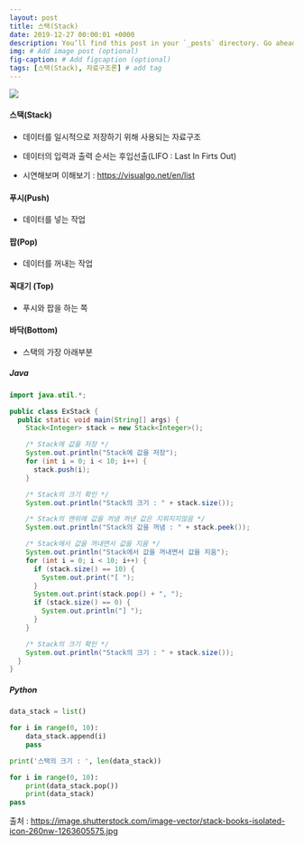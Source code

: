 ```yaml
---
layout: post
title: 스택(Stack)
date: 2019-12-27 00:00:01 +0000
description: You’ll find this post in your `_posts` directory. Go ahead and edit it and re-build the site to see your changes. # Add post description (optional)
img: # Add image post (optional)
fig-caption: # Add figcaption (optional)
tags: [스택(Stack), 자료구조론] # add tag
---
```


<img src='https://user-images.githubusercontent.com/37543606/71501602-c1db0b80-28ae-11ea-8731-4531f1bdb737.jpg' >

#### 스택(Stack)

- 데이터를 일시적으로 저장하기 위해 사용되는 자료구조
- 데이터의 입력과 출력 순서는 후입선출(LIFO : Last In Firts Out)

- 시연해보며 이해보기 : https://visualgo.net/en/list

#### 푸시(Push)

- 데이터를 넣는 작업

#### 팝(Pop)

- 데이터를 꺼내는 작업

#### 꼭대기 (Top)

- 푸시와 팝을 하는 쪽

#### 바닥(Bottom)

- 스택의 가장 아래부분

##### Java

```java
import java.util.*;

public class ExStack {
  public static void main(String[] args) {
    Stack<Integer> stack = new Stack<Integer>();

    /* Stack에 값을 저장 */
    System.out.println("Stack에 값을 저장");
    for (int i = 0; i < 10; i++) {
      stack.push(i);
    }

    /* Stack의 크기 확인 */
    System.out.println("Stack의 크기 : " + stack.size());

    /* Stack의 맨위에 값을 꺼냄 꺼낸 값은 지워지지않음 */
    System.out.println("Stack의 값을 꺼냄 : " + stack.peek());

    /* Stack에서 값을 꺼내면서 값을 지움 */
    System.out.println("Stack에서 값을 꺼내면서 값을 지움");
    for (int i = 0; i < 10; i++) {
      if (stack.size() == 10) {
        System.out.print("[ ");
      }
      System.out.print(stack.pop() + ", ");
      if (stack.size() == 0) {
        System.out.println("] ");
      }
    }

    /* Stack의 크기 확인 */
    System.out.println("Stack의 크기 : " + stack.size());
  }
}
```



##### Python

```python
data_stack = list()

for i in range(0, 10):
    data_stack.append(i)
    pass

print('스택의 크기 : ', len(data_stack))

for i in range(0, 10):
    print(data_stack.pop())
    print(data_stack)
pass
```

출처 : https://image.shutterstock.com/image-vector/stack-books-isolated-icon-260nw-1263605575.jpg